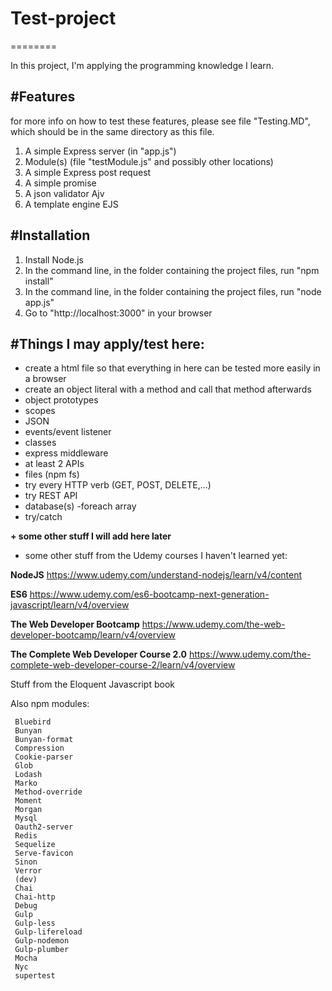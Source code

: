 # Test-project
========

In this project, I'm applying the programming knowledge I learn. 

#Features
--------
for more info on how to test these features, please see file "Testing.MD", which should be in the same directory as this file. 

1. A simple Express server (in "app.js")
2. Module(s) (file "testModule.js" and possibly other locations)
3. A simple Express post request
4. A simple promise
5. A json validator Ajv
6. A template engine EJS

#Installation
------------
1. Install Node.js 
2. In the command line, in the folder containing the project files, run "npm install"
3. In the command line, in the folder containing the project files, run "node app.js"
4. Go to "http://localhost:3000" in your browser

#Things I may apply/test here:
------------
- create a html file so that everything in here can be tested more easily in a browser
- create an object literal with a method and call that method afterwards 
- object prototypes
- scopes
- JSON
- events/event listener
- classes
- express middleware
- at least 2 APIs
- files (npm fs)
- try every HTTP verb (GET, POST, DELETE,...)
- try REST API 
- database(s)
-foreach array
- try/catch

**+ some other stuff I will add here later**

+ some other stuff from the Udemy courses I haven't learned yet:

**NodeJS** https://www.udemy.com/understand-nodejs/learn/v4/content

**ES6** https://www.udemy.com/es6-bootcamp-next-generation-javascript/learn/v4/overview

**The Web Developer Bootcamp** https://www.udemy.com/the-web-developer-bootcamp/learn/v4/overview

**The Complete Web Developer Course 2.0** https://www.udemy.com/the-complete-web-developer-course-2/learn/v4/overview

Stuff from the Eloquent Javascript book

Also npm modules: 
 
     Bluebird
     Bunyan
     Bunyan-format
     Compression
     Cookie-parser
     Glob
     Lodash
     Marko
     Method-override
     Moment
     Morgan
     Mysql
     Oauth2-server
     Redis
     Sequelize
     Serve-favicon
     Sinon
     Verror
     (dev)
     Chai
     Chai-http
     Debug
     Gulp
     Gulp-less
     Gulp-lifereload
     Gulp-nodemon
     Gulp-plumber
     Mocha
     Nyc
     supertest